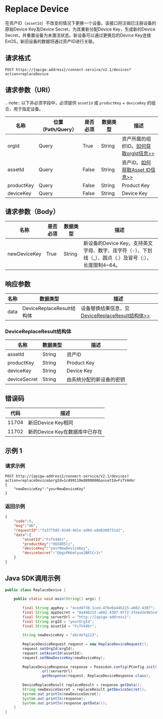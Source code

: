# Replace Device

在资产ID（`assetId`）不改变的情况下更换一个设备。该接口将注销已注册设备的原始Device Key及Device Secret，为其重新分配Device Key，生成新的Device Secret，并重置设备为未激活状态。新设备可以通过更换后的Device Key连接EnOS，新旧设备的数据将通过资产ID进行关联。

## 请求格式

```
POST https://{apigw-address}/connect-service/v2.1/devices?action=replaceDevice
```

## 请求参数（URI）

.. note:: 以下非必须字段中，必须提供 ``assetId`` 或 ``productKey`` + ``deviceKey`` 的组合，用于指定设备。

>>>>>>>>>>>>>>>>>>>>>>>>>>>>>>>>>>>>>>>>>>>>>>>>>>>>>>>

| 名称          | 位置（Path/Query） | 是否必须 | 数据类型 | 描述      |
|---------------|------------------|----------|-----------|--------------|
| orgId         | Query            | True     | String    | 资产所属的组织ID。[如何获取orgId信息>>](/docs/api/zh_CN/latest/api_faqs#id-orgid-orgid)                |
| assetId  | Query          | False      | String        | 资产ID。[如何获取Asset ID信息>>](/docs/api/zh_CN/latest/api_faqs.html#asset-id-assetid-assetid) |
| productKey | Query         | False      | String         | Product Key      |
| deviceKey | Query         | False     | String          | Device Key          |



## 请求参数（Body）

| 名称          | 是否必须 | 数据类型 | 描述      |
|----------------|---------------|--------------------------|---|
|newDeviceKey|True|String|新设备的Device Key。支持英文字母、数字、连字符（-）、下划线（_）、圆点（.）及冒号（:），长度限制4~64。|



## 响应参数

| 名称 | 数据类型 | 描述         |
|-------------|-------------------|-----------------------------|
| data |    DeviceReplaceResult结构体        | 设备替换结果信息，见[DeviceReplaceResult结构体>>](replace_device#devicereplaceresult-devicereplaceresult)|


### DeviceReplaceResult结构体 <DeviceReplaceResult>

| 名称           | 数据类型 | 描述      |
|---------------|-----------|--------------|
| assetId    | String        | 资产ID|
| productKey   | String         | Product Key      |
| deviceKey  | String          | Device Key          |
| deviceSecret  | String          | 由系统分配的新设备的密钥          |


## 错误码

| 代码           | 描述      |
|----------------|--------------|
|11704|新旧Device Key相同|
|11702|新的Device Key在数据库中已存在|



## 示例 1

### 请求示例

```
POST http://{apigw-address}/connect-service/v2.1/devices?action=replaceDevice&orgId=1c499110e8800000&assetId=FsTV44kr
{
    "newDeviceKey":"yourNewDeviceKey"
}
```

### 返回示例

```json
{
    "code":0,
    "msg":"OK",
    "requestId":"fa377585-8240-4d1e-ad9d-a8d820873142",
    "data":{
        "assetId":"FsTV44kr",
        "productKey":"O658R5li",
        "deviceKey":"yourNewDeviceKey",
        "deviceSecret":"QbgsPK6eFyue2BRlCr3r"
    }
}
```

## Java SDK调用示例

```java
public class ReplaceDevice {
 
    public static void main(String[] args) {
 
        final String appKey = "4ced4f38-1ced-476e0a446215-a602-4307";
        final String appSecret = "0a446215-a602-4307-9ff2-3feed3e983ce";
        final String serverUrl = "http://{apigw-address}";
        final String orgId = "yourOrgId";
        final String assetId = "FsTV44kr";
 
        String newDeviceKey = "abcdefg123";
 
        ReplaceDeviceRequest request = new ReplaceDeviceRequest();
        request.setOrgId(orgId);
        request.setAssetId(assetId);
        request.setNewDeviceKey(newDeviceKey);
 
        ReplaceDeviceResponse response = Poseidon.config(PConfig.init().appKey(appKey).appSecret(appSecret).debug())
                .url(serverUrl)
                .getResponse(request, ReplaceDeviceResponse.class);
 
        DeviceReplaceResult replaceResult = response.getData();
        String newDeviceSecret = replaceResult.getDeviceSecret();
        System.out.println(newDeviceSecret);
        System.out.println(response);
        System.out.println(response.getData()); 
    } 
}
```